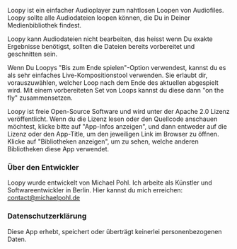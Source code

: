 Loopy ist ein einfacher Audioplayer zum nahtlosen Loopen von Audiofiles. Loopy sollte alle Audiodateien loopen können, die Du in Deiner Medienbibliothek findest.

Loopy kann Audiodateien nicht bearbeiten, das heisst wenn Du exakte Ergebnisse benötigst, sollten die Dateien bereits vorbereitet und geschnitten sein.

Wenn Du Loopys "Bis zum Ende spielen"-Option verwendest, kannst du es als sehr einfaches Live-Kompositionstool verwenden. Sie erlaubt dir, vorauszuwählen, welcher Loop nach dem Ende des aktuellen abgespielt wird. Mit einem vorbereiteten Set von Loops kannst du diese dann "on the fly" zusammensetzen.

Loopy ist freie Open-Source Software und wird unter der Apache 2.0 Lizenz veröffentlicht. Wenn du die Lizenz lesen oder den Quellcode anschauen möchtest, klicke bitte auf "App-Infos anzeigen", und dann entweder auf die Lizenz oder den App-Title, um den jeweiligen Link im Browser zu öffnen. Klicke auf "Bibliotheken anzeigen", um zu sehen, welche anderen Bibliotheken diese App verwendet.

### Über den Entwickler

Loopy wurde entwickelt von Michael Pohl. Ich arbeite als  Künstler und Softwareentwickler in Berlin. Hier kannst du mich erreichen: contact@michaelpohl.de

### Datenschutzerklärung

Diese App erhebt, speichert oder überträgt keinerlei personenbezogenen Daten.

